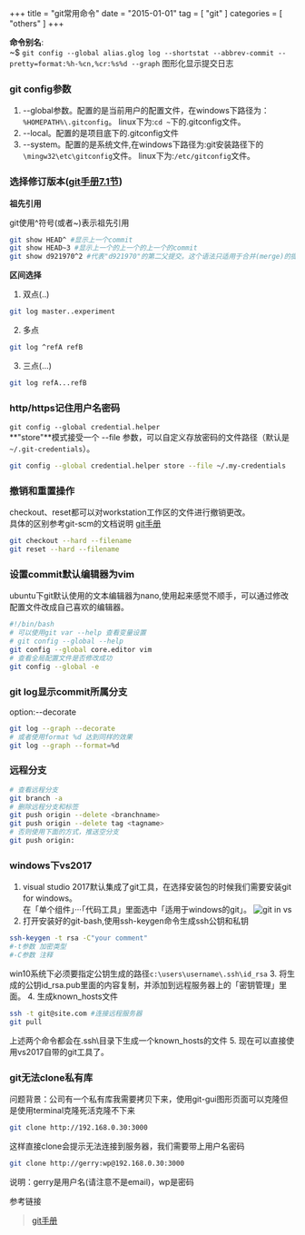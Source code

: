 +++
title = "git常用命令"
date = "2015-01-01"
tag = [ "git" ]
categories = [ "others" ]
+++

**命令别名**:  
~$ `git config --global alias.glog log --shortstat --abbrev-commit --pretty=format:%h-%cn,%cr:%s%d --graph`
图形化显示提交日志
<!--more-->
### git config参数

1. -\-global参数。配置的是当前用户的配置文件，在windows下路径为：`%HOMEPATH%\.gitconfig`。
linux下为:`cd ~`下的.gitconfig文件。
2. -\-local。配置的是项目底下的.gitconfig文件
3. -\-system。配置的是系统文件,在windows下路径为:git安装路径下的`\mingw32\etc\gitconfig`文件。
linux下为:`/etc/gitconfig`文件。

### 选择修订版本([git手册7.1节](https://git-scm.com/book/zh/v2/Git-%E5%B7%A5%E5%85%B7-%E9%80%89%E6%8B%A9%E4%BF%AE%E8%AE%A2%E7%89%88%E6%9C%AC))
**祖先引用**  

git使用^符号(或者~)表示祖先引用
```bash
git show HEAD^ #显示上一个commit
git show HEAD~3 #显示上一个的上一个的上一个的commit
git show d921970^2 #代表"d921970"的第二父提交。这个语法只适用于合并(merge)的提交，因为合并提交会有多个父提交。
```
**区间选择**  

1. 双点(..)
```bash
git log master..experiment
```
2. 多点
```bash
git log ^refA refB
```
3. 三点(...)
```bash
git log refA...refB
```

### http/https记住用户名密码

`git config --global credential.helper`  
**"store"**模式接受一个 -\-file <path> 参数，可以自定义存放密码的文件路径（默认是`~/.git-credentials`）。

```bash
git config --global credential.helper store --file ~/.my-credentials
```

### 撤销和重置操作

checkout、reset都可以对workstation工作区的文件进行撤销更改。  
具体的区别参考git-scm的文档说明
[git手册](https://git-scm.com/book/zh/v2/Git-%E5%B7%A5%E5%85%B7-%E9%87%8D%E7%BD%AE%E6%8F%AD%E5%AF%86 '点我访问')

```bash
git checkout --hard --filename
git reset --hard --filename
```

### 设置commit默认编辑器为vim

ubuntu下git默认使用的文本编辑器为nano,使用起来感觉不顺手，可以通过修改配置文件改成自己喜欢的编辑器。

```bash
#!/bin/bash
# 可以使用git var --help 查看变量设置
# git config --global --help 
git config --global core.editor vim
# 查看全局配置文件是否修改成功
git config --global -e
```

### git log显示commit所属分支

option:--decorate

```bash
git log --graph --decorate
# 或者使用format %d 达到同样的效果
git log --graph --format=%d
```
### 远程分支

```bash
# 查看远程分支
git branch -a
# 删除远程分支和标签
git push origin --delete <branchname>
git push origin --delete tag <tagname>
# 否则使用下面的方式，推送空分支
git push origin:
```
### windows下vs2017

1. visual studio 2017默认集成了git工具，在选择安装包的时候我们需要安装git for windows。  
在「单个组件」···「代码工具」里面选中「适用于windows的git」。
![git in vs](/blog/pictures/QQ20170627205054.png "请开启")
2. 打开安装好的git-bash,使用ssh-keygen命令生成ssh公钥和私钥
```bash
ssh-keygen -t rsa -C"your comment"
#-t参数 加密类型
#-C参数 注释
```
win10系统下必须要指定公钥生成的路径`c:\users\username\.ssh\id_rsa`
3. 将生成的公钥id_rsa.pub里面的内容复制，并添加到远程服务器上的「密钥管理」里面。
4. 生成known_hosts文件
```bash
ssh -t git@site.com #连接远程服务器
git pull
```
上述两个命令都会在.ssh\目录下生成一个known_hosts的文件
5. 现在可以直接使用vs2017自带的git工具了。

### git无法clone私有库

问题背景：公司有一个私有库我需要拷贝下来，使用git-gui图形页面可以克隆但是使用terminal克隆死活克隆不下来

```bash
git clone http://192.168.0.30:3000
```

这样直接clone会提示无法连接到服务器，我们需要带上用户名密码

```bash
git clone http://gerry:wp@192.168.0.30:3000
```

说明：gerry是用户名(请注意不是email)，wp是密码

参考链接

> <a href="https://git-scm.com/book/zh/v2" target="_blank">git手册</a>


